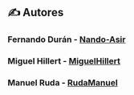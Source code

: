 ## ✍️ Autores

### Fernando Durán - [Nando-Asir](https://github.com/Nando-Asir)

### Miguel Hillert - [MiguelHillert](https://github.com/MiguelHillert)

### Manuel Ruda - [RudaManuel](https://github.com/RudaManuel)
